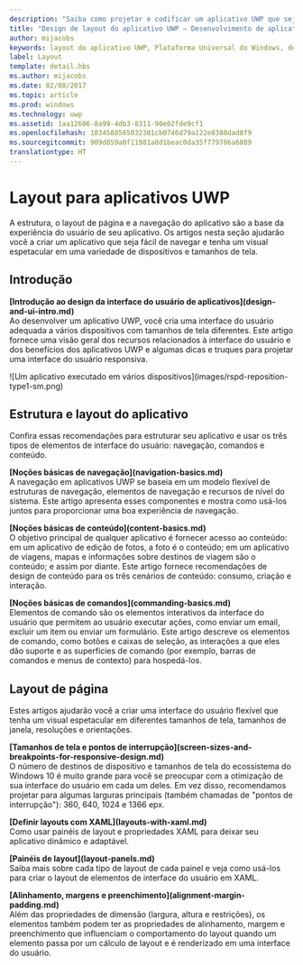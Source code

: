 ```yaml
---
description: "Saiba como projetar e codificar um aplicativo UWP que seja fácil de navegar e tenha um visual espetacular em uma variedade de dispositivos e tamanhos de tela."
title: "Design de layout do aplicativo UWP – Desenvolvimento de aplicativos do Windows"
author: mijacobs
keywords: layout do aplicativo UWP, Plataforma Universal do Windows, design do aplicativo, interface
label: Layout
template: detail.hbs
ms.author: mijacobs
ms.date: 02/08/2017
ms.topic: article
ms.prod: windows
ms.technology: uwp
ms.assetid: 1aa12606-8a99-4db3-8311-90e02fde9cf1
ms.openlocfilehash: 1034588565032301cb0746d79a122e8388dad8f9
ms.sourcegitcommit: 909d859a0f11981a8d1beac0da35f779786a6889
translationtype: HT
---
```

# <a name="layout-for-uwp-apps"></a>Layout para aplicativos UWP
<link rel="stylesheet" href="https://az835927.vo.msecnd.net/sites/uwp/Resources/css/custom.css"> 


A estrutura, o layout de página e a navegação do aplicativo são a base da experiência do usuário de seu aplicativo. Os artigos nesta seção ajudarão você a criar um aplicativo que seja fácil de navegar e tenha um visual espetacular em uma variedade de dispositivos e tamanhos de tela.

## <a name="intro"></a>Introdução

<div class="side-by-side">
<div class="side-by-side-content">
  <div class="side-by-side-content-left">
  <p><b>[Introdução ao design da interface do usuário de aplicativos](design-and-ui-intro.md)</b><br />
Ao desenvolver um aplicativo UWP, você cria uma interface do usuário adequada a vários dispositivos com tamanhos de tela diferentes. Este artigo fornece uma visão geral dos recursos relacionados à interface do usuário e dos benefícios dos aplicativos UWP e algumas dicas e truques para projetar uma interface do usuário responsiva. </p>
  </div>
  <div class="side-by-side-content-right">
    ![Um aplicativo executado em vários dispositivos](images/rspd-reposition-type1-sm.png)
  </div>
</div>
</div>

## <a name="app-layout-and-structure"></a>Estrutura e layout do aplicativo
Confira essas recomendações para estruturar seu aplicativo e usar os três tipos de elementos de interface do usuário: navegação, comandos e conteúdo.

<div class="side-by-side">
<div class="side-by-side-content">
  <div class="side-by-side-content-left">
<p>
<b>[Noções básicas de navegação](navigation-basics.md)</b><br/>
A navegação em aplicativos UWP se baseia em um modelo flexível de estruturas de navegação, elementos de navegação e recursos de nível do sistema. Este artigo apresenta esses componentes e mostra como usá-los juntos para proporcionar uma boa experiência de navegação.
</p>
<p>
<b>[Noções básicas de conteúdo](content-basics.md)</b><br/>
O objetivo principal de qualquer aplicativo é fornecer acesso ao conteúdo: em um aplicativo de edição de fotos, a foto é o conteúdo; em um aplicativo de viagens, mapas e informações sobre destinos de viagem são o conteúdo; e assim por diante. Este artigo fornece recomendações de design de conteúdo para os três cenários de conteúdo: consumo, criação e interação.
</p> 
  </div>
  <div class="side-by-side-content-right">
<p><b>[Noções básicas de comandos](commanding-basics.md)</b> <br />
Elementos de comando são os elementos interativos da interface do usuário que permitem ao usuário executar ações, como enviar um email, excluir um item ou enviar um formulário. Este artigo descreve os elementos de comando, como botões e caixas de seleção, as interações a que eles dão suporte e as superfícies de comando (por exemplo, barras de comandos e menus de contexto) para hospedá-los.</p>
  </div>
</div>
</div>

## <a name="page-layout"></a>Layout de página 
Estes artigos ajudarão você a criar uma interface do usuário flexível que tenha um visual espetacular em diferentes tamanhos de tela, tamanhos de janela, resoluções e orientações. 


<div class="side-by-side">
<div class="side-by-side-content">
  <div class="side-by-side-content-left">
   <p><b>[Tamanhos de tela e pontos de interrupção](screen-sizes-and-breakpoints-for-responsive-design.md)</b><br/>
O número de destinos de dispositivo e tamanhos de tela do ecossistema do Windows 10 é muito grande para você se preocupar com a otimização de sua interface do usuário em cada um deles. Em vez disso, recomendamos projetar para algumas larguras principais (também chamadas de "pontos de interrupção"): 360, 640, 1024 e 1366 epx.</p>
  </div>
  <div class="side-by-side-content-right">
 <p><b>[Definir layouts com XAML](layouts-with-xaml.md)</b> <br/>
Como usar painéis de layout e propriedades XAML para deixar seu aplicativo dinâmico e adaptável.</p>
  </div>
</div>
</div>
<div class="side-by-side">
<div class="side-by-side-content">
  <div class="side-by-side-content-left">
   <p><b>[Painéis de layout](layout-panels.md)</b> <br />
Saiba mais sobre cada tipo de layout de cada painel e veja como usá-los para criar o layout de elementos de interface do usuário em XAML.</p>
  </div>
  <div class="side-by-side-content-right">
 <p><b>[Alinhamento, margens e preenchimento](alignment-margin-padding.md)</b> <br />
Além das propriedades de dimensão (largura, altura e restrições), os elementos também podem ter as propriedades de alinhamento, margem e preenchimento que influenciam o comportamento do layout quando um elemento passa por um cálculo de layout e é renderizado em uma interface do usuário.</p> 
  </div>
</div>
</div>


